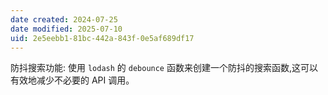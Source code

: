 ```yaml
---
date created: 2024-07-25
date modified: 2025-07-10
uid: 2e5eebb1-81bc-442a-843f-0e5af689df17
---
```


防抖搜索功能: 使用 `lodash` 的 `debounce` 函数来创建一个防抖的搜索函数,这可以有效地减少不必要的 API 调用。

